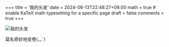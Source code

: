 +++
title = '我的头发'
date = 2024-06-13T22:48:27+08:00
math = true                                 # enable KaTeX math typesetting for a specific page
draft = false
comments = true
+++

![我的头发](https://picx.zhimg.com/80/v2-9a95082a657cba35ce15049c5a7d0d3b_1440w.png)



莫名奇妙地变卷(._.`)
